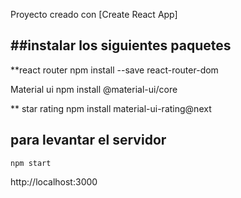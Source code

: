 Proyecto creado con  [Create React App]

##instalar los siguientes paquetes
-----------------------------------------------
**react router
npm install --save react-router-dom

Material ui
npm install @material-ui/core

 <link rel="stylesheet" href="https://fonts.googleapis.com/css?family=Roboto:300,400,500,700&display=swap" />

** star rating
npm install material-ui-rating@next


## para levantar el servidor 

 `npm start`

http://localhost:3000

